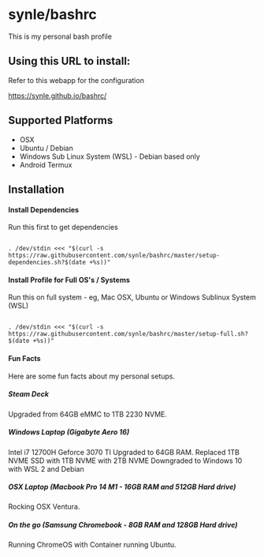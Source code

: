 # synle/bashrc

This is my personal bash profile

## Using this URL to install:

Refer to this webapp for the configuration

https://synle.github.io/bashrc/

## Supported Platforms

- OSX
- Ubuntu / Debian
- Windows Sub Linux System (WSL) - Debian based only
- Android Termux

## Installation

#### Install Dependencies

Run this first to get dependencies

```

. /dev/stdin <<< "$(curl -s https://raw.githubusercontent.com/synle/bashrc/master/setup-dependencies.sh?$(date +%s))"

```

#### Install Profile for Full OS's / Systems

Run this on full system - eg, Mac OSX, Ubuntu or Windows Sublinux System (WSL)

```

. /dev/stdin <<< "$(curl -s https://raw.githubusercontent.com/synle/bashrc/master/setup-full.sh?$(date +%s))"

```

#### Fun Facts

Here are some fun facts about my personal setups.

##### Steam Deck

Upgraded from 64GB eMMC to 1TB 2230 NVME.

##### Windows Laptop (Gigabyte Aero 16)

Intel i7 12700H
Geforce 3070 TI
Upgraded to 64GB RAM.
Replaced 1TB NVME SSD with 1TB NVME with 2TB NVME
Downgraded to Windows 10 with WSL 2 and Debian

##### OSX Laptop (Macbook Pro 14 M1 - 16GB RAM and 512GB Hard drive)

Rocking OSX Ventura.

##### On the go (Samsung Chromebook - 8GB RAM and 128GB Hard drive)

Running ChromeOS with Container running Ubuntu.
